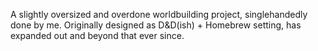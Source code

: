 A slightly oversized and overdone worldbuilding project, singlehandedly done by me. 
Originally designed as D&D(ish) + Homebrew setting, has expanded out and beyond that ever since. 
